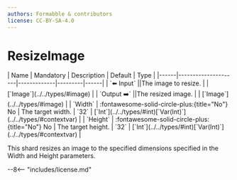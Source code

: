 ```yaml
---
authors: Formabble & contributors
license: CC-BY-SA-4.0
---
```



# ResizeImage

<div class="sh-parameters" markdown="1">
| Name | Mandatory | Description | Default | Type |
|------|---------------------|-------------|---------|------|
| `⬅️ Input` ||The image to resize. | | [`Image`](../../types/#image) |
| `Output ➡️` ||The resized image. | | [`Image`](../../types/#image) |
| `Width` | :fontawesome-solid-circle-plus:{title="No"} No  | The target width. | `32` | [`Int`](../../types/#int)[`Var(Int)`](../../types/#contextvar) |
| `Height` | :fontawesome-solid-circle-plus:{title="No"} No  | The target height. | `32` | [`Int`](../../types/#int)[`Var(Int)`](../../types/#contextvar) |

</div>

This shard resizes an image to the specified dimensions specified in the Width and Height parameters.

--8<-- "includes/license.md"

